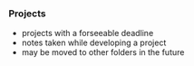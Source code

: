 
### Projects
- projects with a forseeable deadline
- notes taken while developing a project
- may be moved to other folders in the future
